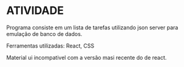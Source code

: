 # ATIVIDADE 

Programa consiste em um lista de tarefas utilizando json server para emulação de banco de dados.

Ferramentas utilizadas: React, CSS

Material ui incompativel com a versão masi recente do de react. 
